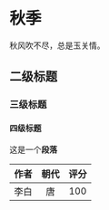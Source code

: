 # 秋季

 秋风吹不尽，总是玉关情。

 ## 二级标题


 ### 三级标题


 #### 四级标题


 这是一个**段落**

 | 作者 | 朝代 | 评分 |
 | :--: | :--: | :--: |
 | 李白 |  唐  | 100  |


